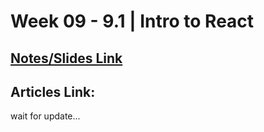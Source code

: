 # **Week 09 - 9.1 | Intro to React**


## [Notes/Slides Link](https://www.canva.com/design/DAGStTo7_1Y/H-uoNlkdJ2X4P3LbOME45Q/edit)


## Articles Link:

wait for update...